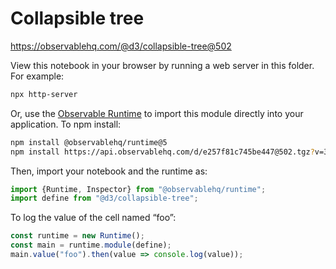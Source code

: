 # Collapsible tree

https://observablehq.com/@d3/collapsible-tree@502

View this notebook in your browser by running a web server in this folder. For
example:

~~~sh
npx http-server
~~~

Or, use the [Observable Runtime](https://github.com/observablehq/runtime) to
import this module directly into your application. To npm install:

~~~sh
npm install @observablehq/runtime@5
npm install https://api.observablehq.com/d/e257f81c745be447@502.tgz?v=3
~~~

Then, import your notebook and the runtime as:

~~~js
import {Runtime, Inspector} from "@observablehq/runtime";
import define from "@d3/collapsible-tree";
~~~

To log the value of the cell named “foo”:

~~~js
const runtime = new Runtime();
const main = runtime.module(define);
main.value("foo").then(value => console.log(value));
~~~
